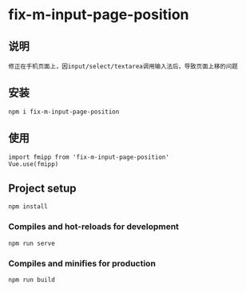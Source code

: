 # fix-m-input-page-position

## 说明
    修正在手机页面上，因input/select/textarea调用输入法后，导致页面上移的问题

## 安装
```
npm i fix-m-input-page-position
```

## 使用
```
import fmipp from 'fix-m-input-page-position'
Vue.use(fmipp)
```


## Project setup
```
npm install
```

### Compiles and hot-reloads for development
```
npm run serve
```

### Compiles and minifies for production
```
npm run build
```


